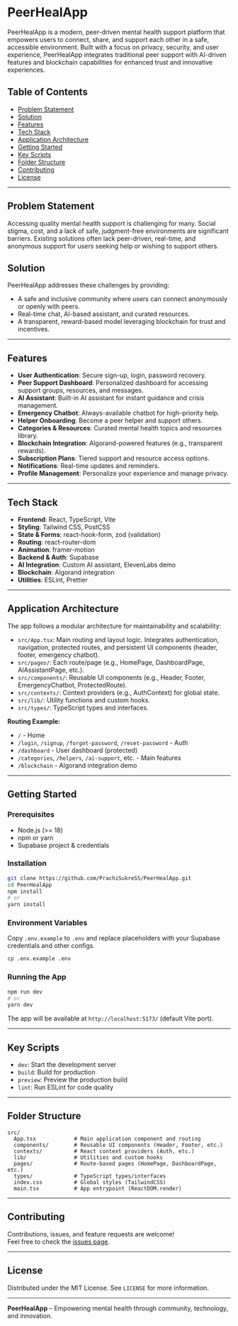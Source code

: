 # PeerHealApp

PeerHealApp is a modern, peer-driven mental health support platform that empowers users to connect, share, and support each other in a safe, accessible environment. Built with a focus on privacy, security, and user experience, PeerHealApp integrates traditional peer support with AI-driven features and blockchain capabilities for enhanced trust and innovative experiences.

## Table of Contents

- [Problem Statement](#problem-statement)
- [Solution](#solution)
- [Features](#features)
- [Tech Stack](#tech-stack)
- [Application Architecture](#application-architecture)
- [Getting Started](#getting-started)
- [Key Scripts](#key-scripts)
- [Folder Structure](#folder-structure)
- [Contributing](#contributing)
- [License](#license)

---

## Problem Statement

Accessing quality mental health support is challenging for many. Social stigma, cost, and a lack of safe, judgment-free environments are significant barriers. Existing solutions often lack peer-driven, real-time, and anonymous support for users seeking help or wishing to support others.

## Solution

PeerHealApp addresses these challenges by providing:
- A safe and inclusive community where users can connect anonymously or openly with peers.
- Real-time chat, AI-based assistant, and curated resources.
- A transparent, reward-based model leveraging blockchain for trust and incentives.

---

## Features

- **User Authentication**: Secure sign-up, login, password recovery.
- **Peer Support Dashboard**: Personalized dashboard for accessing support groups, resources, and messages.
- **AI Assistant**: Built-in AI assistant for instant guidance and crisis management.
- **Emergency Chatbot**: Always-available chatbot for high-priority help.
- **Helper Onboarding**: Become a peer helper and support others.
- **Categories & Resources**: Curated mental health topics and resources library.
- **Blockchain Integration**: Algorand-powered features (e.g., transparent rewards).
- **Subscription Plans**: Tiered support and resource access options.
- **Notifications**: Real-time updates and reminders.
- **Profile Management**: Personalize your experience and manage privacy.

---

## Tech Stack

- **Frontend**: React, TypeScript, Vite
- **Styling**: Tailwind CSS, PostCSS
- **State & Forms**: react-hook-form, zod (validation)
- **Routing**: react-router-dom
- **Animation**: framer-motion
- **Backend & Auth**: Supabase
- **AI Integration**: Custom AI assistant, ElevenLabs demo
- **Blockchain**: Algorand integration
- **Utilities**: ESLint, Prettier

---

## Application Architecture

The app follows a modular architecture for maintainability and scalability:

- `src/App.tsx`: Main routing and layout logic. Integrates authentication, navigation, protected routes, and persistent UI components (header, footer, emergency chatbot).
- `src/pages/`: Each route/page (e.g., HomePage, DashboardPage, AIAssistantPage, etc.).
- `src/components/`: Reusable UI components (e.g., Header, Footer, EmergencyChatbot, ProtectedRoute).
- `src/contexts/`: Context providers (e.g., AuthContext) for global state.
- `src/lib/`: Utility functions and custom hooks.
- `src/types/`: TypeScript types and interfaces.

**Routing Example:**
- `/` - Home
- `/login`, `/signup`, `/forgot-password`, `/reset-password` - Auth
- `/dashboard` - User dashboard (protected)
- `/categories`, `/helpers`, `/ai-support`, etc. - Main features
- `/blockchain` - Algorand integration demo

---

## Getting Started

### Prerequisites

- Node.js (>= 18)
- npm or yarn
- Supabase project & credentials

### Installation

```bash
git clone https://github.com/PrachiSukreSS/PeerHealApp.git
cd PeerHealApp
npm install
# or
yarn install
```

### Environment Variables

Copy `.env.example` to `.env` and replace placeholders with your Supabase credentials and other configs.

```bash
cp .env.example .env
```

### Running the App

```bash
npm run dev
# or
yarn dev
```

The app will be available at `http://localhost:5173/` (default Vite port).

---

## Key Scripts

- `dev`: Start the development server
- `build`: Build for production
- `preview`: Preview the production build
- `lint`: Run ESLint for code quality

---

## Folder Structure

```
src/
  App.tsx            # Main application component and routing
  components/        # Reusable UI components (Header, Footer, etc.)
  contexts/          # React context providers (Auth, etc.)
  lib/               # Utilities and custom hooks
  pages/             # Route-based pages (HomePage, DashboardPage, etc.)
  types/             # TypeScript types/interfaces
  index.css          # Global styles (TailwindCSS)
  main.tsx           # App entrypoint (ReactDOM.render)
```

---

## Contributing

Contributions, issues, and feature requests are welcome!  
Feel free to check the [issues page](https://github.com/PrachiSukreSS/PeerHealApp/issues).

---

## License

Distributed under the MIT License. See `LICENSE` for more information.

---

**PeerHealApp** – Empowering mental health through community, technology, and innovation.
